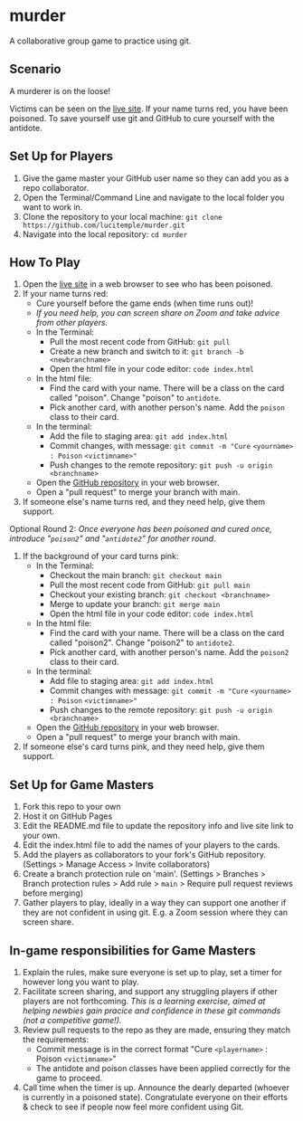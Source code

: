 # murder
A collaborative group game to practice using git.

## Scenario ## 
A murderer is on the loose! 

Victims can be seen on the [live site](https://lucitemple.github.io/murder/). If your name turns red, you have been poisoned. To save yourself use git and GitHub to cure yourself with the antidote.

## Set Up for Players ##
1. Give the game master your GitHub user name so they can add you as a repo collaborator. 
2. Open the Terminal/Command Line and navigate to the local folder you want to work in.
3. Clone the repository to your local machine: `git clone https://github.com/lucitemple/murder.git `
4. Navigate into the local repository: `cd murder`

## How To Play ##
1. Open the [live site](https://lucitemple.github.io/murder/) in a web browser to see who has been poisoned.
2. If your name turns red:
   - Cure yourself before the game ends (when time runs out)!
   - _If you need help, you can screen share on Zoom and take advice from other players._
   - In the Terminal:
     - Pull the most recent code from GitHub: `git pull`
     - Create a new branch and switch to it: `git branch -b <newbranchname>`
     - Open the html file in your code editor: `code index.html`
   - In the html file:
     - Find the card with your name. There will be a class on the card called "poison". Change "poison" to `antidote`.
     - Pick another card, with another person's name. Add the `poison` class to their card.
   - In the terminal: 
     - Add the file to staging area: `git add index.html`
     - Commit changes, with message: `git commit -m "Cure` `<yourname>` `: Poison` `<victimname>"`
     - Push changes to the remote repository: `git push -u origin <branchname>`
   - Open the [GitHub repository](https://github.com/lucitemple/murder) in your web browser.
   - Open a "pull request" to merge your branch with main.
3. If someone else's name turns red, and they need help, give them support.

Optional Round 2:
_Once everyone has been poisoned and cured once, introduce "`poison2`" and "`antidote2`" for another round._
1. If the background of your card turns pink:
   - In the Terminal:
     - Checkout the main branch: `git checkout main`
     - Pull the most recent code from GitHub: `git pull main`
     - Checkout your existing branch: `git checkout <branchname>`
     - Merge to update your branch: `git merge main`
     - Open the html file in your code editor: `code index.html`
   - In the html file:
     - Find the card with your name. There will be a class on the card called "poison2". Change "poison2" to `antidote2`.
     - Pick another card, with another person's name. Add the `poison2` class to their card.
   - In the terminal: 
     - Add file to staging area: `git add index.html`
     - Commit changes with message: `git commit -m "Cure` `<yourname>` `: Poison` `<victimname>"`
     - Push changes to the remote repository: `git push -u origin <branchname>`
   - Open the [GitHub repository](https://github.com/lucitemple/murder) in your web browser.
   - Open a "pull request" to merge your branch with main.
2. If someone else's card turns pink, and they need help, give them support.


## Set Up for Game Masters ##
1. Fork this repo to your own
2. Host it on GitHub Pages
3. Edit the README.md file to update the repository info and live site link to your own.
4. Edit the index.html file to add the names of your players to the cards.
5. Add the players as collaborators to your fork's GitHub repository. (Settings > Manage Access > Invite collaborators)
6. Create a branch protection rule on 'main'. (Settings > Branches > Branch protection rules > Add rule > `main` > Require pull request reviews before merging)
7. Gather players to play, ideally in a way they can support one another if they are not confident in using git. E.g. a Zoom session where they can screen share.

## In-game responsibilities for Game Masters ##
1. Explain the rules, make sure everyone is set up to play, set a timer for however long you want to play.
2. Facilitate screen sharing, and support any struggling players if other players are not forthcoming. _This is a learning exercise, aimed at helping newbies gain pracice and confidence in these git commands (not a competitive game!)._
3. Review pull requests to the repo as they are made, ensuring they match the requirements:
   - Commit message is in the correct format "Cure `<playername>` : Poison `<victimname>`"
   - The antidote and poison classes have been applied correctly for the game to proceed.
3. Call time when the timer is up. Announce the dearly departed (whoever is currently in a poisoned state). Congratulate everyone on their efforts & check to see if people now feel more confident using Git.


